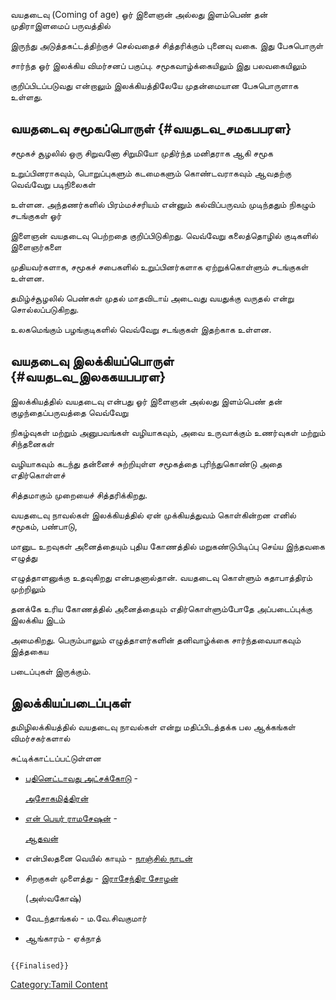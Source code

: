 வயதடைவு (Coming of age) ஓர் இளைஞன் அல்லது இளம்பெண் தன் முதிராஇளமைப் பருவத்தில்
இருந்து அடுத்தகட்டத்திற்குச் செல்வதைச் சித்தரிக்கும் புனைவு வகை. இது பேசுபொருள்
சார்ந்த ஓர் இலக்கிய விமர்சனப் பகுப்பு. சமூகவாழ்க்கையிலும் இது பலவகையிலும்
குறிப்பிடப்படுவது என்றாலும் இலக்கியத்திலேயே முதன்மையான பேசுபொருளாக உள்ளது.

## வயதடைவு சமூகப்பொருள் {#வயதடவ_சமகபபரள}

சமூகச் சூழலில் ஒரு சிறுவனோ சிறுமியோ முதிர்ந்த மனிதராக ஆகி சமூக
உறுப்பினராகவும், பொறுப்புகளும் கடமைகளும் கொண்டவராகவும் ஆவதற்கு வெவ்வேறு படிநிலைகள்
உள்ளன. அந்தணர்களில் பிரம்மச்சரியம் என்னும் கல்விப்பருவம் முடிந்ததும் நிகழும் சடங்குகள் ஓர்
இளைஞன் வயதடைவு பெற்றதை குறிப்பிடுகிறது. வெவ்வேறு கலைத்தொழில் குடிகளில் இளைஞர்களை
முதியவர்களாக, சமூகச் சபைகளில் உறுப்பினர்களாக ஏற்றுக்கொள்ளும் சடங்குகள் உள்ளன.
தமிழ்ச்சூழலில் பெண்கள் முதல் மாதவிடாய் அடைவது வயதுக்கு வருதல் என்று சொல்லப்படுகிறது.
உலகமெங்கும் பழங்குடிகளில் வெவ்வேறு சடங்குகள் இதற்காக உள்ளன.

## வயதடைவு இலக்கியப்பொருள் {#வயதடவ_இலககயபபரள}

இலக்கியத்தில் வயதடைவு என்பது ஓர் இளைஞன் அல்லது இளம்பெண் தன் குழந்தைப்பருவத்தை வெவ்வேறு
நிகழ்வுகள் மற்றும் அனுபவங்கள் வழியாகவும், அவை உருவாக்கும் உணர்வுகள் மற்றும் சிந்தனைகள்
வழியாகவும் கடந்து தன்னைச் சுற்றியுள்ள சமூகத்தை புரிந்துகொண்டு அதை எதிர்கொள்ளச்
சித்தமாகும் முறையைச் சித்தரிக்கிறது.

வயதடைவு நாவல்கள் இலக்கியத்தில் ஏன் முக்கியத்துவம் கொள்கின்றன எனில் சமூகம், பண்பாடு,
மானுட உறவுகள் அனைத்தையும் புதிய கோணத்தில் மறுகண்டுபிடிப்பு செய்ய இந்தவகை எழுத்து
எழுத்தாளனுக்கு உதவுகிறது என்பதனால்தான். வயதடைவு கொள்ளும் கதாபாத்திரம் முற்றிலும்
தனக்கே உரிய கோணத்தில் அனைத்தையும் எதிர்கொள்ளும்போதே அப்படைப்புக்கு இலக்கிய இடம்
அமைகிறது. பெரும்பாலும் எழுத்தாளர்களின் தனிவாழ்க்கை சார்ந்தவையாகவும் இத்தகைய
படைப்புகள் இருக்கும்.

## இலக்கியப்படைப்புகள்

தமிழிலக்கியத்தில் வயதடைவு நாவல்கள் என்று மதிப்பிடத்தக்க பல ஆக்கங்கள் விமர்சகர்களால்
சுட்டிக்காட்டப்பட்டுள்ளன

-   [பதினெட்டாவது அட்சக்கோடு](பதினெட்டாவது_அட்சக்கோடு "wikilink") -
    [அசோகமித்திரன்](அசோகமித்திரன் "wikilink")
-   [என் பெயர் ராமசேஷன்](என்_பெயர்_ராமசேஷன் "wikilink") -
    [ஆதவன்](ஆதவன் "wikilink")
-   என்பிலதனை வெயில் காயும் - [நாஞ்சில் நாடன்](நாஞ்சில்_நாடன் "wikilink")
-   சிறகுகள் முளைத்து - [இராசேந்திர சோழன்](இராசேந்திர_சோழன் "wikilink")
    (அஸ்வகோஷ்)
-   வேடந்தாங்கல் - ம.வே.சிவகுமார்
-   ஆங்காரம் - ஏக்நாத்

```{=mediawiki}
{{Finalised}}
```
[Category:Tamil Content](Category:Tamil_Content "wikilink")
